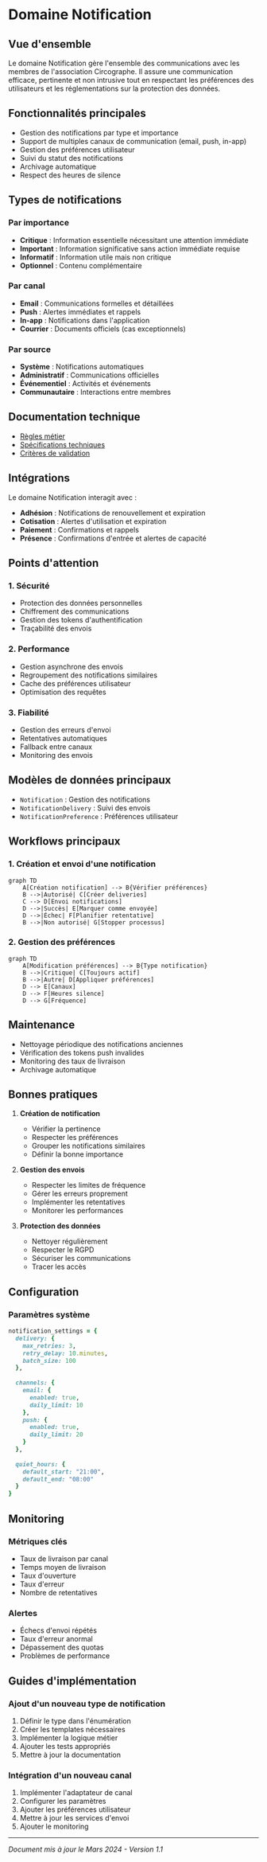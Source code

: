 # Domaine Notification

## Vue d'ensemble

Le domaine Notification gère l'ensemble des communications avec les membres de l'association Circographe. Il assure une communication efficace, pertinente et non intrusive tout en respectant les préférences des utilisateurs et les réglementations sur la protection des données.

## Fonctionnalités principales

- Gestion des notifications par type et importance
- Support de multiples canaux de communication (email, push, in-app)
- Gestion des préférences utilisateur
- Suivi du statut des notifications
- Archivage automatique
- Respect des heures de silence

## Types de notifications

### Par importance
- **Critique** : Information essentielle nécessitant une attention immédiate
- **Important** : Information significative sans action immédiate requise
- **Informatif** : Information utile mais non critique
- **Optionnel** : Contenu complémentaire

### Par canal
- **Email** : Communications formelles et détaillées
- **Push** : Alertes immédiates et rappels
- **In-app** : Notifications dans l'application
- **Courrier** : Documents officiels (cas exceptionnels)

### Par source
- **Système** : Notifications automatiques
- **Administratif** : Communications officielles
- **Événementiel** : Activités et événements
- **Communautaire** : Interactions entre membres

## Documentation technique

- [Règles métier](rules.md)
- [Spécifications techniques](specs.md)
- [Critères de validation](validation.md)

## Intégrations

Le domaine Notification interagit avec :

- **Adhésion** : Notifications de renouvellement et expiration
- **Cotisation** : Alertes d'utilisation et expiration
- **Paiement** : Confirmations et rappels
- **Présence** : Confirmations d'entrée et alertes de capacité

## Points d'attention

### 1. Sécurité
- Protection des données personnelles
- Chiffrement des communications
- Gestion des tokens d'authentification
- Traçabilité des envois

### 2. Performance
- Gestion asynchrone des envois
- Regroupement des notifications similaires
- Cache des préférences utilisateur
- Optimisation des requêtes

### 3. Fiabilité
- Gestion des erreurs d'envoi
- Retentatives automatiques
- Fallback entre canaux
- Monitoring des envois

## Modèles de données principaux

- `Notification` : Gestion des notifications
- `NotificationDelivery` : Suivi des envois
- `NotificationPreference` : Préférences utilisateur

## Workflows principaux

### 1. Création et envoi d'une notification
```mermaid
graph TD
    A[Création notification] --> B{Vérifier préférences}
    B -->|Autorisé| C[Créer deliveries]
    C --> D[Envoi notifications]
    D -->|Succès| E[Marquer comme envoyée]
    D -->|Échec| F[Planifier retentative]
    B -->|Non autorisé| G[Stopper processus]
```

### 2. Gestion des préférences
```mermaid
graph TD
    A[Modification préférences] --> B{Type notification}
    B -->|Critique| C[Toujours actif]
    B -->|Autre| D[Appliquer préférences]
    D --> E[Canaux]
    D --> F[Heures silence]
    D --> G[Fréquence]
```

## Maintenance

- Nettoyage périodique des notifications anciennes
- Vérification des tokens push invalides
- Monitoring des taux de livraison
- Archivage automatique

## Bonnes pratiques

1. **Création de notification**
   - Vérifier la pertinence
   - Respecter les préférences
   - Grouper les notifications similaires
   - Définir la bonne importance

2. **Gestion des envois**
   - Respecter les limites de fréquence
   - Gérer les erreurs proprement
   - Implémenter les retentatives
   - Monitorer les performances

3. **Protection des données**
   - Nettoyer régulièrement
   - Respecter le RGPD
   - Sécuriser les communications
   - Tracer les accès

## Configuration

### Paramètres système
```ruby
notification_settings = {
  delivery: {
    max_retries: 3,
    retry_delay: 10.minutes,
    batch_size: 100
  },
  
  channels: {
    email: {
      enabled: true,
      daily_limit: 10
    },
    push: {
      enabled: true,
      daily_limit: 20
    }
  },
  
  quiet_hours: {
    default_start: "21:00",
    default_end: "08:00"
  }
}
```

## Monitoring

### Métriques clés
- Taux de livraison par canal
- Temps moyen de livraison
- Taux d'ouverture
- Taux d'erreur
- Nombre de retentatives

### Alertes
- Échecs d'envoi répétés
- Taux d'erreur anormal
- Dépassement des quotas
- Problèmes de performance

## Guides d'implémentation

### Ajout d'un nouveau type de notification

1. Définir le type dans l'énumération
2. Créer les templates nécessaires
3. Implémenter la logique métier
4. Ajouter les tests appropriés
5. Mettre à jour la documentation

### Intégration d'un nouveau canal

1. Implémenter l'adaptateur de canal
2. Configurer les paramètres
3. Ajouter les préférences utilisateur
4. Mettre à jour les services d'envoi
5. Ajouter le monitoring

---

*Document mis à jour le Mars 2024 - Version 1.1* 